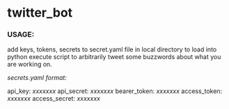 # twitter_bot

### USAGE:

add keys, tokens, secrets to secret.yaml file in local directory to load into python
execute script to arbitrarily tweet some buzzwords about what you are working on.

*secrets.yaml format:*

api_key: *xxxxxxx*
api_secret: *xxxxxxx*
bearer_token: *xxxxxxx*
access_token: *xxxxxxx*
access_secret: *xxxxxxx*
